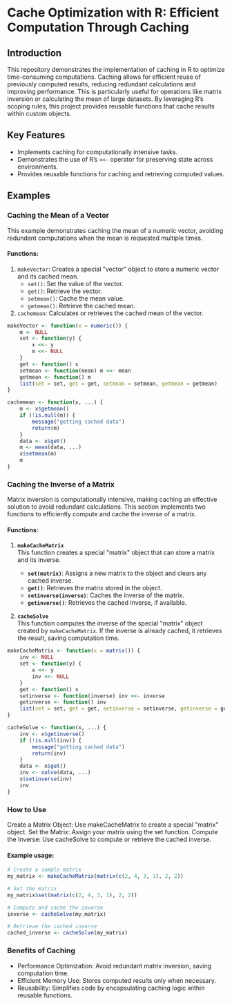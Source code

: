 # Cache Optimization with R: Efficient Computation Through Caching

## Introduction
This repository demonstrates the implementation of caching in R to optimize time-consuming computations. Caching allows for efficient reuse of previously computed results, reducing redundant calculations and improving performance. This is particularly useful for operations like matrix inversion or calculating the mean of large datasets. By leveraging R’s scoping rules, this project provides reusable functions that cache results within custom objects.

## Key Features
- Implements caching for computationally intensive tasks.
- Demonstrates the use of R’s `<<-` operator for preserving state across environments.
- Provides reusable functions for caching and retrieving computed values.

## Examples

### Caching the Mean of a Vector
This example demonstrates caching the mean of a numeric vector, avoiding redundant computations when the mean is requested multiple times.

#### Functions:
1. `makeVector`: Creates a special "vector" object to store a numeric vector and its cached mean.
    - `set()`: Set the value of the vector.
    - `get()`: Retrieve the vector.
    - `setmean()`: Cache the mean value.
    - `getmean()`: Retrieve the cached mean.
2. `cachemean`: Calculates or retrieves the cached mean of the vector.

```r
makeVector <- function(x = numeric()) {
    m <- NULL
    set <- function(y) {
        x <<- y
        m <<- NULL
    }
    get <- function() x
    setmean <- function(mean) m <<- mean
    getmean <- function() m
    list(set = set, get = get, setmean = setmean, getmean = getmean)
}

cachemean <- function(x, ...) {
    m <- x$getmean()
    if (!is.null(m)) {
        message("getting cached data")
        return(m)
    }
    data <- x$get()
    m <- mean(data, ...)
    x$setmean(m)
    m
}
```
### Caching the Inverse of a Matrix
Matrix inversion is computationally intensive, making caching an effective solution to avoid redundant calculations. This section implements two functions to efficiently compute and cache the inverse of a matrix.

#### Functions:
1. **`makeCacheMatrix`**  
   This function creates a special "matrix" object that can store a matrix and its inverse.
   - **`set(matrix)`**: Assigns a new matrix to the object and clears any cached inverse.
   - **`get()`**: Retrieves the matrix stored in the object.
   - **`setinverse(inverse)`**: Caches the inverse of the matrix.
   - **`getinverse()`**: Retrieves the cached inverse, if available.

2. **`cacheSolve`**  
   This function computes the inverse of the special "matrix" object created by `makeCacheMatrix`. If the inverse is already cached, it retrieves the result, saving computation time.

```r
makeCacheMatrix <- function(x = matrix()) {
    inv <- NULL
    set <- function(y) {
        x <<- y
        inv <<- NULL
    }
    get <- function() x
    setinverse <- function(inverse) inv <<- inverse
    getinverse <- function() inv
    list(set = set, get = get, setinverse = setinverse, getinverse = getinverse)
}

cacheSolve <- function(x, ...) {
    inv <- x$getinverse()
    if (!is.null(inv)) {
        message("getting cached data")
        return(inv)
    }
    data <- x$get()
    inv <- solve(data, ...)
    x$setinverse(inv)
    inv
}
```
### How to Use
Create a Matrix Object: Use makeCacheMatrix to create a special "matrix" object.
Set the Matrix: Assign your matrix using the set function.
Compute the Inverse: Use cacheSolve to compute or retrieve the cached inverse.
#### Example usage:
```r
# Create a sample matrix
my_matrix <- makeCacheMatrix(matrix(c(2, 4, 3, 1), 2, 2))

# Set the matrix
my_matrix$set(matrix(c(2, 4, 3, 1), 2, 2))

# Compute and cache the inverse
inverse <- cacheSolve(my_matrix)

# Retrieve the cached inverse
cached_inverse <- cacheSolve(my_matrix)
```

### Benefits of Caching
- Performance Optimization: Avoid redundant matrix inversion, saving computation time.
- Efficient Memory Use: Stores computed results only when necessary.
- Reusability: Simplifies code by encapsulating caching logic within reusable functions.
